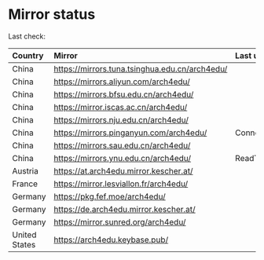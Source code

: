 <script src="./time.js"></script>
# Mirror status
Last check: <script type="text/javascript">localize(1671873431.8252985);</script>

|Country|Mirror|Last update|
|:------|:-----|:----------|
|China|https://mirrors.tuna.tsinghua.edu.cn/arch4edu/|<script type="text/javascript">localize(1671820286);</script>|
|China|https://mirrors.aliyun.com/arch4edu/|<script type="text/javascript">localize(1671777428);</script>|
|China|https://mirrors.bfsu.edu.cn/arch4edu/|<script type="text/javascript">localize(1671820286);</script>|
|China|https://mirror.iscas.ac.cn/arch4edu/|<script type="text/javascript">localize(1671863437);</script>|
|China|https://mirrors.nju.edu.cn/arch4edu/|<script type="text/javascript">localize(1671777428);</script>|
|China|https://mirrors.pinganyun.com/arch4edu/|ConnectTimeout|
|China|https://mirrors.sau.edu.cn/arch4edu/|<script type="text/javascript">localize(1671258899);</script>|
|China|https://mirrors.ynu.edu.cn/arch4edu/|ReadTimeout|
|Austria|https://at.arch4edu.mirror.kescher.at/|<script type="text/javascript">localize(1671820286);</script>|
|France|https://mirror.lesviallon.fr/arch4edu/|<script type="text/javascript">localize(1671820286);</script>|
|Germany|https://pkg.fef.moe/arch4edu/|<script type="text/javascript">localize(1671820286);</script>|
|Germany|https://de.arch4edu.mirror.kescher.at/|<script type="text/javascript">localize(1671820286);</script>|
|Germany|https://mirror.sunred.org/arch4edu/|<script type="text/javascript">localize(1671820286);</script>|
|United States|https://arch4edu.keybase.pub/|<script type="text/javascript">localize(1671820286);</script>|

<script src="./tablefilter/tablefilter.js"></script>
<script src="./table.js"></script>